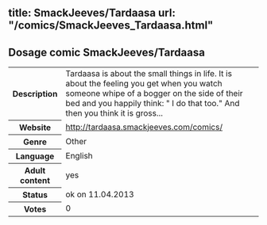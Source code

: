 title: SmackJeeves/Tardaasa
url: "/comics/SmackJeeves_Tardaasa.html"
---
Dosage comic SmackJeeves/Tardaasa
-----------------------------------------

<table class="comicinfo">
<tr>
<th>Description</th><td>Tardaasa is about the small things in life. It is about the feeling you get when you watch someone whipe of a bogger on the side of their bed and you happily think: &quot; I do that too.&quot; And then you think it is gross...</td>
</tr>
<tr>
<th>Website</th><td><a href="http://tardaasa.smackjeeves.com/comics/">http://tardaasa.smackjeeves.com/comics/</a></td>
</tr>
<tr>
<th>Genre</th><td>Other</td>
</tr>
<tr>
<th>Language</th><td>English</td>
</tr>
<tr>
<th>Adult content</th><td>yes</td>
</tr>
<tr>
<th>Status</th><td>ok on 11.04.2013</td>
</tr>
<tr>
<th>Votes</th><td>0</div></td>
</tr>
</table>

